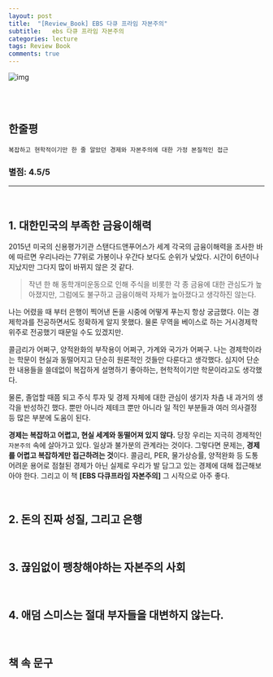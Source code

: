 ```yaml
---
layout: post
title:  "[Review_Book] EBS 다큐 프라임 자본주의"
subtitle:   ebs 다큐 프라임 자본주의
categories: lecture
tags: Review Book 
comments: true
---
```




![img](https://drive.google.com/uc?id=1ns5HzwgbAfs5TDs61_ii03K4Wj7MrP2T)



<br><br>

## 한줄평
`복잡하고 현학적이기만 한 줄 알았던 경제와 자본주의에 대한 가정 본질적인 접근`
### 별점: 4.5/5
---
<br>

## 1. 대한민국의 부족한 금융이해력
2015년 미국의 신용평가기관 스탠다드앤푸어스가 세계 각국의 금융이해력을 조사한 바에 따르면 우리나라는 77위로 가봉이나 우간다 보다도 순위가 낮았다. 시간이 6년이나 지났지만 그다지 많이 바뀌지 않은 것 같다. 
> 작년 한 해 동학개미운동으로 인해 주식을 비롯한 각 종 금융에 대한 관심도가 높아졌지만, 그럼에도 불구하고 금융이해력 자체가 높아졌다고 생각하진 않는다. 

나는 어렸을 때 부터 은행이 찍어낸 돈을 시중에 어떻게 푸는지 항상 궁금했다. 이는 경제학과를 전공하면서도 정확하게 알지 못했다. 물론 무역을 베이스로 하는 거시경제학 위주로 전공했기 때문일 수도 있겠지만.

콜금리가 어쩌구, 양적완화의 부작용이 어쩌구, 가계와 국가가 어쩌구. 나는 경제학이라는 학문이 현실과 동떨어지고 단순히 원론적인 것들만 다룬다고 생각했다. 심지어 단순한 내용들을 쓸데없이 복잡하게 설명하기 좋아하는, 현학적이기만 학문이라고도 생각했다. 

물론, 졸업할 때쯤 되고 주식 투자 및 경제 자체에 대한 관심이 생기자 차츰 내 과거의 생각을 반성하긴 했다. 뿐만 아니라 제테크 뿐만 아니라 일 적인 부분들과 여러 의사결정 등 많은 부분에 도움이 된다. 

**경제는 복잡하고 어렵고, 현실 세계와 동떨어져 있지 않다.** 당장 우리는 지극히 경제적인 `자본주의` 속에 살아가고 있다. 일상과 불가분의 관계라는 것이다. 그렇다면 문제는, **경제를 어렵고 복잡하게만 접근하려는 것**이다. 콜금리, PER, 물가상승률, 양적완화 등 도통 어려운 용어로 점철된 경제가 아닌 실제로 우리가 발 담그고 있는 경제에 대해 접근해보아야 한다. 그리고 이 책 **[EBS 다큐프라임 자본주의]** 그 시작으로 아주 좋다. 

<br>

## 2. 돈의 진짜 성질, 그리고 은행

<br>

## 3. 끊임없이 팽창해야하는 자본주의 사회

<br>

## 4. 애덤 스미스는 절대 부자들을 대변하지 않는다.

<br>



## 책 속 문구